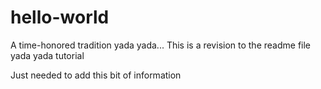 # hello-world
A time-honored tradition yada yada...
This is a revision to the readme file yada yada tutorial

Just needed to add this bit of information
